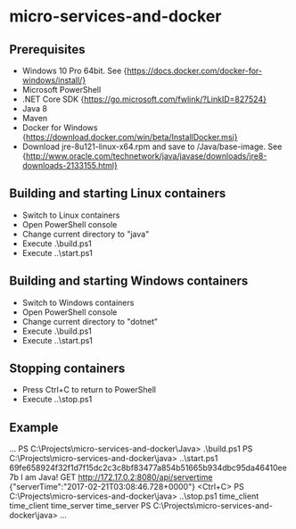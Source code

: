 # micro-services-and-docker

## Prerequisites
- Windows 10 Pro 64bit. See {https://docs.docker.com/docker-for-windows/install/}
- Microsoft PowerShell
- .NET Core SDK {https://go.microsoft.com/fwlink/?LinkID=827524}
- Java 8
- Maven
- Docker for Windows {https://download.docker.com/win/beta/InstallDocker.msi}
- Download jre-8u121-linux-x64.rpm and save to /Java/base-image. See {http://www.oracle.com/technetwork/java/javase/downloads/jre8-downloads-2133155.html}

## Building and starting Linux containers
- Switch to Linux containers
- Open PowerShell console
- Change current directory to "java"
- Execute .\build.ps1
- Execute ..\start.ps1

## Building and starting Windows containers
- Switch to Windows containers
- Open PowerShell console
- Change current directory to "dotnet"
- Execute .\build.ps1
- Execute ..\start.ps1

## Stopping containers
- Press Ctrl+C to return to PowerShell
- Execute ..\stop.ps1

Example
-----------
...
PS C:\Projects\micro-services-and-docker\Java> .\build.ps1
PS C:\Projects\micro-services-and-docker\java> ..\start.ps1
69fe658924f32f1d7f15dc2c3c8bf83477a854b51665b934dbc95da46410ee7b
I am Java!
GET http://172.17.0.2:8080/api/servertime
{"serverTime":"2017-02-21T03:08:46.728+0000"}
<Ctrl+C>
PS C:\Projects\micro-services-and-docker\java> ..\stop.ps1
time_client
time_client
time_server
time_server
PS C:\Projects\micro-services-and-docker\java>
...
